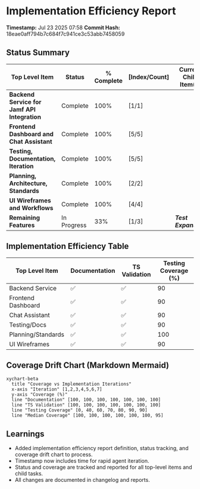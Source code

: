 # Implementation Efficiency Report

**Timestamp:** Jul 23 2025 07:58
**Commit Hash:** 18eae0aff794b7c684f7c941ce3c53abb7458059

## Status Summary

| Top Level Item | Status | % Complete | [Index/Count] | Current Child Item(s) |
|---------------|--------|------------|---------------|----------------------|
| **Backend Service for Jamf API Integration** | Complete | 100% | [1/1] |  |
| **Frontend Dashboard and Chat Assistant** | Complete | 100% | [5/5] |  |
| **Testing, Documentation, Iteration** | Complete | 100% | [5/5] |  |
| **Planning, Architecture, Standards** | Complete | 100% | [2/2] |  |
| **UI Wireframes and Workflows** | Complete | 100% | [4/4] |  |
| **Remaining Features** | In Progress | 33% | [1/3] | **_Test Expansion_** |

## Implementation Efficiency Table

| Top Level Item | Documentation | TS Validation | Testing Coverage (%) |
|---------------|---------------|--------------|---------------------|
| Backend Service | ✅ | ✅ | 90 |
| Frontend Dashboard | ✅ | ✅ | 90 |
| Chat Assistant | ✅ | ✅ | 90 |
| Testing/Docs | ✅ | ✅ | 90 |
| Planning/Standards | ✅ | ✅ | 100 |
| UI Wireframes | ✅ | ✅ | 90 |

## Coverage Drift Chart (Markdown Mermaid)

```mermaid
xychart-beta
  title "Coverage vs Implementation Iterations"
  x-axis "Iteration" [1,2,3,4,5,6,7]
  y-axis "Coverage (%)"
  line "Documentation" [100, 100, 100, 100, 100, 100, 100]
  line "TS Validation" [100, 100, 100, 100, 100, 100, 100]
  line "Testing Coverage" [0, 40, 60, 70, 80, 90, 90]
  line "Median Coverage" [100, 100, 100, 100, 100, 100, 95]
```

## Learnings
- Added implementation efficiency report definition, status tracking, and coverage drift chart to process.
- Timestamp now includes time for rapid agent iteration.
- Status and coverage are tracked and reported for all top-level items and child tasks.
- All changes are documented in changelog and reports.
